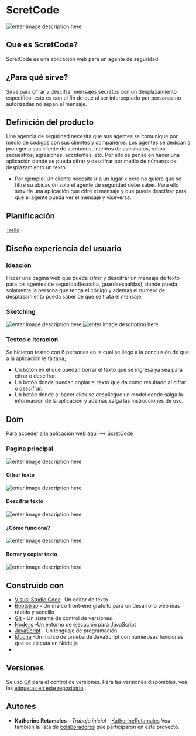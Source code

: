 ﻿# ScretCode

![enter image description here](https://lh3.googleusercontent.com/DTCO07sIZiFe5GJkLepZ9m2B0Dc1MT3vXpfASVahTBRfzhnWk_dv4Y4RIGd0U_ygTwI_a4VcZJI8=s600 "Pagina Principal")

## Que es ScretCode?

ScretCode es una aplicación web para un agente de seguridad.

## ¿Para qué sirve?

Sirve para cifrar y descifrar mensajes secretos con un desplazamiento especifico, esto es con el fin de que al ser interceptado por personas no autorizadas no sepan el mensaje.

## Definición del producto

Una agencia de seguridad  necesita que sus agentes se comunique por medio de códigos con sus clientes y compañeros.
Los agentes se dedican a proteger a sus cliente de atentados, intentos de asesinatos, robos, secuestros, agresiones, accidentes, etc.
Por ello se pensó en hacer una aplicación donde se pueda cifrar y descifrar por medio de números de desplazamiento un texto. 
* Por ejemplo: Un cliente necesita ir a un lugar x pero no quiere que se filtre su ubicación solo el agente de seguridad debe saber. Para ello serviría una aplicación que cifre el mensaje y que pueda descifrar para que el agente pueda ver el mensaje y viceversa.
## Planificación
[Trello](https://trello.com/b/4kPRmOkC/proyecto-1-cifrado-cesar)

## Diseño experiencia del usuario

### Ideación
Hacer una pagina web que pueda cifrar y descifrar un mensaje de texto para los agentes de seguridad(escolta, guardaespaldas), donde pueda solamente la persona que tenga el código y ademas el numero de desplazamiento pueda saber de que se trata el mensaje.

### Sketching
 ![enter image description here](https://lh3.googleusercontent.com/OXVxJirnBARUDCr1odT-jFycuyJ1bVGvd1H7XyxKJRc-Xc_wQyrCXPzs2z3RQoLhIHLKmgwk9naz "600")
 ![enter image description here](https://lh3.googleusercontent.com/VDT4MWlLYwgiuhyug4QAVTe5mBOXazQ-UvTm636FKAksJSIDyZhNwdThAKLrKru2wZxYvqK0Yl64 "500")
 
 ### Testeo e iteracion

Se hicieron testeo con 6 personas en la cual se llego a la conclusión de que a la aplicación le faltaba;
*  Un botón en el que puedan borrar el texto que se ingresa ya sea para cifrar o descifrar.
* Un botón donde puedan copiar el texto que da como resultado al cifrar o descifrar.
* Un botón donde al hacer click se despliegue un model donde salga la información de la aplicación y ademas salga las instrucciones de uso.
## Dom

Para acceder a la aplicación web aquí  --> [ScretCode](http://127.0.0.1:5500/src/index.html) 

### Pagina principal
![enter image description here](https://lh3.googleusercontent.com/8AqK_MIdEe0y8trbHviWpm_8ibowR3rmo2EfwliASSQZzYlEteOIdWFkCiVtwYkWpVyVwtKvNRBv "600")
#### Cifrar texto
![enter image description here](https://lh3.googleusercontent.com/2WZiN3tfgQIIDGO3Pz2ez7sZ6OdlFIJVHFDeZddw3GpvfHH2YqHiVv4oTmjAzXYRYzWaPSX_5k6i "500")
#### Descifrar texto
![enter image description here](https://lh3.googleusercontent.com/fnpOp1yCa7qbO02BfaB7lo5RLp0JpjQHMZfd6dnuKbxXMiUp0f5CN-1HkDjqNhXRPl-BHKyFWK7W "400")
#### ¿Cómo funciona?
![enter image description here](https://lh3.googleusercontent.com/sPtsvw1Oir5i2aAoeObruSvYRaeS_h7W0KH7jOEnpfJp5pVStc3R496BzhbzseDvr9dYDukA3WRK "400")
#### Borrar y copiar texto
![enter image description here](https://lh3.googleusercontent.com/4IU1KDMYPTNhRbxBZdOiwQLVwCX4wlXdGbGux13oBzzXHhxIk17Oq-5AKpX--IEXrrdbRDQp7G7m "500")
## Construido con

- [Visual Studio Code](https://code.visualstudio.com/)- Un editor de texto
- [Bootstrap](http://getbootstrap.com/) - Un marco front-end gratuito para un desarrollo web más rápido y sencillo
-  [Git](https://git-scm.com/) - Un sistema de control de versiones
- [Node.js](https://nodejs.org/) -Un entorno de ejecución para JavaScript
- [JavaScript](https://www.w3schools.com/js/) - Un lenguaje de programación 
- [Mocha](https://mochajs.org/) -Un marco de prueba de JavaScript con numerosas funciones que se ejecuta en Node.js
- 
## Versiones

Se uso [Git](https://git-scm.com/) para el control de versiones. Para las versiones disponibles, vea las [etiquetas en este repositorio](https://github.com/KatherineRetamales/scl-2018-11-bc-core-cipher) .

## Autores

-   **Katherine Retamales** - _Trabajo inicial_ - [KatherineRetamales](https://github.com/KatherineRetamales)
Vea también la lista de [colaboradores](https://github.com/KatherineRetamales/scl-2018-11-bc-core-cipher/graphs/contributors) que participaron en este proyecto.

   

